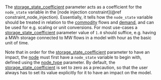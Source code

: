 The [storage\_state\_coefficient](@ref) parameter acts as a coefficient for the `node_state` variable
in the [node injection constraint](@ref constraint_node_injection).
Essentially, it tells how the `node_state` variable should be treated in relation to the [commodity](@ref) flows
and [demand](@ref), and can be used for e.g. scaling or unit conversions.
For most use-cases a [storage\_state\_coefficient](@ref) parameter value of `1.0` should suffice,
e.g. having a MWh storage connected to MW flows in a model with hour as the basic unit of time.

Note that in order for the [storage\_state\_coefficient](@ref) parameter to have an impact,
the [node](@ref) must first have a `node_state` variable to begin with,
defined using the [node\_type](@ref) parameter.
By default, the [storage\_state\_coefficient](@ref) is set to zero as a precaution,
so that the user always has to set its value explicitly for it to have an impact on the model.

